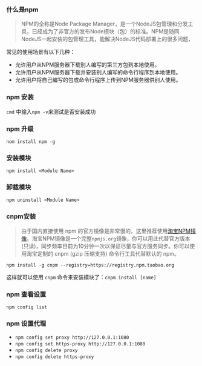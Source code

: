 ### 什么是npm

>NPM的全称是Node Package Manager，是一个NodeJS包管理和分发工具，已经成为了非官方的发布Node模块（包）的标准。NPM是随同NodeJS一起安装的包管理工具，能解决NodeJS代码部署上的很多问题，

常见的使用场景有以下几种：
- 允许用户从NPM服务器下载别人编写的第三方包到本地使用。
- 允许用户从NPM服务器下载并安装别人编写的命令行程序到本地使用。
- 允许用户将自己编写的包或命令行程序上传到NPM服务器供别人使用。

### npm 安装
`cmd` 中输入`npm -v`来测试是否安装成功

### npm 升级
`nom install npm -g`

### 安装模块
`npm install <Module Name>`

### 卸载模块
`npm uninstall <Module Name>`

### cnpm安装

>由于国内直接使用 npm 的官方镜像是非常慢的，这里推荐使用[淘宝NPM镜像](http://npm.taobao.org/)。淘宝NPM镜像是一个完整`npmjs.org`镜像，你可以用此代替官方版本(只读)，同步频率目前为10分钟一次以保证尽量与官方服务同步。你可以使用淘宝定制的 cnpm (gzip 压缩支持) 命令行工具代替默认的 npm。

`npm install -g cnpm --registry=https://registry.npm.taobao.org`

这样就可以使用 `cnpm` 命令来安装模块了：`cnpm install [name]`

### npm 查看设置
`npm config list`

### npm 设置代理
- `npm config set proxy http://127.0.0.1:1080`
- `npm config set https-proxy http://127.0.0.1:1080`
- `npm config delete proxy`
- `npm config delete https-proxy`